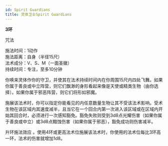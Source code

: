 ```yaml
---
id: Spirit Guardians
title: 灵体卫士Spirit Guardians
---
```


**3环**

咒法

施法时间：1动作  
施法距离：自身（半径15尺）  
法术成分：V、S、M（一面圣徽）  
持续时间：专注，至多10分钟  


你唤来灵体作你的守卫，并使其在法术持续时间内在你周围15尺内四处飞舞。如果你属于善良或中立阵营，则它们飘渺的身形看起来像是天使或精类生物（由你选择）。如果你属于邪恶阵营，则它们将形如邪魔。


施展该法术时，你可以指定你能看见的内任意数量生物让其不受该法术影响。受术生物在该区域内其速度减半，且当它在一个回合内第一次进入该区域或在区域内开始其回合时，必须进行一次感知豁免。豁免失败则受到3d8点光耀伤害（如果你属于善良或中立）或3d8点黯蚀伤害（如果你属于邪恶），豁免成功则伤害减半。

升环施法效应
。使用4环或更高法术位施展该法术时，你使用的法术位每比3环高一环，法术的伤害就增加1d8。
